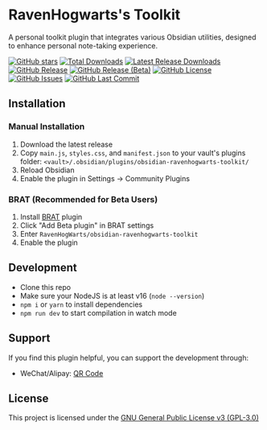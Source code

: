 # RavenHogwarts's Toolkit
A personal toolkit plugin that integrates various Obsidian utilities, designed to enhance personal note-taking experience.

[![GitHub stars](https://img.shields.io/github/stars/RavenHogWarts/obsidian-ravenhogwarts-toolkit?style=flat&label=Stars)](https://github.com/RavenHogWarts/obsidian-ravenhogwarts-toolkit/stargazers)
[![Total Downloads](https://img.shields.io/github/downloads/RavenHogWarts/obsidian-ravenhogwarts-toolkit/total?style=flat&label=Total%20Downloads)](https://github.com/RavenHogWarts/obsidian-ravenhogwarts-toolkit/releases)
[![Latest Release Downloads](https://img.shields.io/github/downloads/RavenHogWarts/obsidian-ravenhogwarts-toolkit/latest/total?style=flat&label=Latest%20Downloads)](https://github.com/RavenHogWarts/obsidian-ravenhogwarts-toolkit/releases/latest)
[![GitHub Release](https://img.shields.io/github/v/release/RavenHogWarts/obsidian-ravenhogwarts-toolkit?style=flat&label=Release)](https://github.com/RavenHogWarts/obsidian-ravenhogwarts-toolkit/releases/latest)
[![GitHub Release (Beta)](https://img.shields.io/github/v/release/RavenHogWarts/obsidian-ravenhogwarts-toolkit?include_prereleases&style=flat&label=Beta)](https://github.com/RavenHogWarts/obsidian-ravenhogwarts-toolkit/releases)
[![GitHub License](https://img.shields.io/github/license/RavenHogWarts/obsidian-ravenhogwarts-toolkit?style=flat&label=License)](https://github.com/RavenHogWarts/obsidian-ravenhogwarts-toolkit/blob/master/LICENSE)
[![GitHub Issues](https://img.shields.io/github/issues/RavenHogWarts/obsidian-ravenhogwarts-toolkit?style=flat&label=Issues)](https://github.com/RavenHogWarts/obsidian-ravenhogwarts-toolkit/issues)
[![GitHub Last Commit](https://img.shields.io/github/last-commit/RavenHogWarts/obsidian-ravenhogwarts-toolkit?style=flat&label=Last%20Commit)](https://github.com/RavenHogWarts/obsidian-ravenhogwarts-toolkit/commits/master)

## Installation
### Manual Installation

1. Download the latest release
2. Copy `main.js`, `styles.css`, and `manifest.json` to your vault's plugins folder: `<vault>/.obsidian/plugins/obsidian-ravenhogwarts-toolkit/`
3. Reload Obsidian
4. Enable the plugin in Settings → Community Plugins

### BRAT (Recommended for Beta Users)
1. Install [BRAT](https://github.com/TfTHacker/obsidian42-brat) plugin
2. Click "Add Beta plugin" in BRAT settings
3. Enter `RavenHogWarts/obsidian-ravenhogwarts-toolkit`
4. Enable the plugin

## Development

- Clone this repo
- Make sure your NodeJS is at least v16 (`node --version`)
- `npm i` or `yarn` to install dependencies
- `npm run dev` to start compilation in watch mode

## Support

If you find this plugin helpful, you can support the development through:
- WeChat/Alipay: [QR Code](https://s2.loli.net/2024/05/06/lWBj3ObszUXSV2f.png)

## License

This project is licensed under the [GNU General Public License v3 (GPL-3.0)](https://github.com/RavenHogWarts/obsidian-ravenhogwarts-toolkit/blob/master/LICENSE)
